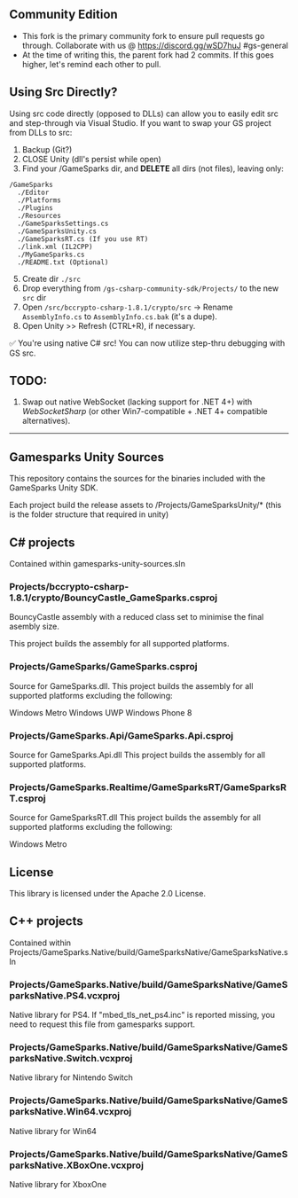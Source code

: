 ## Community Edition

* This fork is the primary community fork to ensure pull requests go through. Collaborate with us @ https://discord.gg/wSD7huJ #gs-general
* At the time of writing this, the parent fork had 2 commits. If this goes higher, let's remind each other to pull.

## Using Src Directly?
Using src code directly (opposed to DLLs) can allow you to easily edit src and step-through via Visual Studio. If you want to swap your GS project from DLLs to src:

1. Backup (Git?)
2. CLOSE Unity (dll's persist while open)
3. Find your /GameSparks dir, and **DELETE** all dirs (not files), leaving only:
```
/GameSparks
  ./Editor
  ./Platforms
  ./Plugins
  ./Resources
  ./GameSparksSettings.cs
  ./GameSparksUnity.cs
  ./GameSparksRT.cs (If you use RT)
  ./link.xml (IL2CPP)
  ./MyGameSparks.cs
  ./README.txt (Optional)
```
5. Create dir `./src`
6. Drop everything from `/gs-csharp-community-sdk/Projects/` to the new `src` dir
7. Open `/src/bccrypto-csharp-1.8.1/crypto/src` -> Rename `AssemblyInfo.cs` to `AssemblyInfo.cs.bak` (it's a dupe).
8. Open Unity >> Refresh (CTRL+R), if necessary. 

✅ You're using native C# src! You can now utilize step-thru debugging with GS src.

## TODO:
1. Swap out native WebSocket (lacking support for .NET 4+) with *WebSocketSharp* (or other Win7-compatible + .NET 4+ compatible alternatives).

________________________

## Gamesparks Unity Sources

This repository contains the sources for the binaries included with the GameSparks Unity SDK.

Each project build the release assets to /Projects/GameSparksUnity/* (this is the folder structure that required in unity)

## C# projects

Contained within gamesparks-unity-sources.sln

### Projects/bccrypto-csharp-1.8.1/crypto/BouncyCastle_GameSparks.csproj

BouncyCastle assembly with a reduced class set to minimise the final asembly size.

This project builds the assembly for all supported platforms.

### Projects/GameSparks/GameSparks.csproj

Source for GameSparks.dll. This project builds the assembly for all supported platforms excluding the following:

Windows Metro
Windows UWP
Windows Phone 8


### Projects/GameSparks.Api/GameSparks.Api.csproj

Source for GameSparks.Api.dll This project builds the assembly for all supported platforms.

### Projects/GameSparks.Realtime/GameSparksRT/GameSparksRT.csproj

Source for GameSparksRT.dll  This project builds the assembly for all supported platforms excluding the following:

Windows Metro

## License

This library is licensed under the Apache 2.0 License. 


## C++ projects

Contained within Projects/GameSparks.Native/build/GameSparksNative/GameSparksNative.sln

### Projects/GameSparks.Native/build/GameSparksNative/GameSparksNative.PS4.vcxproj

Native library for PS4. If "mbed_tls_net_ps4.inc" is reported missing, you need to request this file from gamesparks support.

### Projects/GameSparks.Native/build/GameSparksNative/GameSparksNative.Switch.vcxproj

Native library for Nintendo Switch

### Projects/GameSparks.Native/build/GameSparksNative/GameSparksNative.Win64.vcxproj

Native library for Win64

### Projects/GameSparks.Native/build/GameSparksNative/GameSparksNative.XBoxOne.vcxproj

Native library for XboxOne
